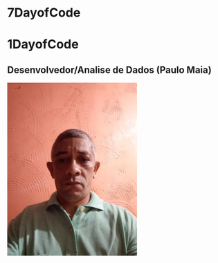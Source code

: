 # 7DayofCode

# 1DayofCode

## Desenvolvedor/Analise de Dados (Paulo Maia)  
<img src="FotoI.jpg" width="300">
